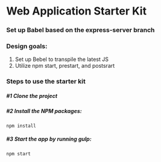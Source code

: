 # Web Application Starter Kit

### Set up Babel based on the express-server branch 

### Design goals:
1. Set up Bebel to transpile the latest JS
2. Utilize npm start, prestart, and postsrart

### Steps to use the starter kit

##### #1 Clone the project

##### #2 Install the NPM packages:
```
npm install
```

##### #3 Start the app by running gulp:
```
npm start
```
